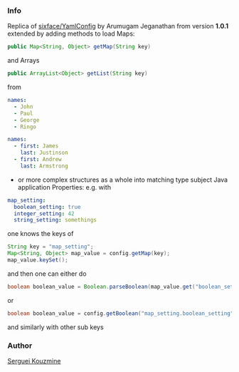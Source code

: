 ### Info


Replica of [sixface/YamlConfig](https://github.com/jsixface/YamlConfig) by Arumugam Jeganathan from version __1.0.1__ 
extended
by adding methods to load Maps:
```java
public Map<String, Object> getMap(String key)
```
and Arrays 
```java 
public ArrayList<Object> getList(String key)
```
 from
```yaml
names:
  - John
  - Paul
  - George
  - Ringo  
```
```yaml
names:
  - first: James
    last: Justinson
  - first: Andrew
    last: Armstrong
```
- or more complex structures
as a whole into matching type subject Java application Properties:
e.g. with 
```YAML
map_setting:
  boolean_setting: true
  integer_setting: 42
  string_setting: somethings
```

one knows the keys of
```java
String key = "map_setting";
Map<String, Object> map_value = config.getMap(key);
map_value.keySet();
```

and then one can either do
```java
boolean boolean_value = Boolean.parseBoolean(map_value.get("boolean_setting").toString());
```
or

```java
boolean boolean_value = config.getBoolean("map_setting.boolean_setting");
```

and similarly with other sub keys
### Author
[Serguei Kouzmine](kouzmine_serguei@yahoo.com)
